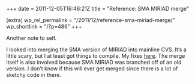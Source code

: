 +++
date = 2011-12-05T16:46:21Z
title = "Reference: SMA MIRIAD merge"

[extra]
wp_rel_permalink = "/2011/12/reference-sma-miriad-merge/"
wp_shortlink = "/?p=486"
+++

Another note to self.  

I looked into merging the SMA version of MIRIAD into mainline CVS. It’s a
little scary, but I at least got things to compile. My fixes
[here](https://gist.github.com/1436133). The merge itself is also involved
because SMA MIRIAD was branched off of an old version. I don’t know if this
will ever get merged since there is a lot of sketchy code in there.
